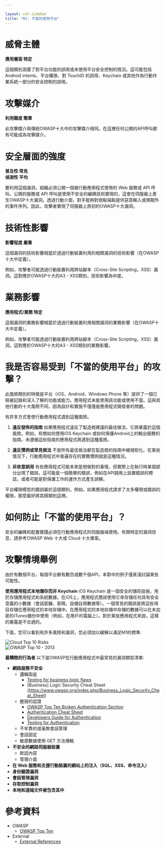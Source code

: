 ```yaml
---

layout: col-sidebar
title: "M1: 不當的使用平台"
---
```


# 威脅主體

**應用層面 特定**

這個類別涵蓋了對平台功能的誤用或未使用平台安全控制的情況。這可能包括 Android intents、平台權限、對 TouchID 的誤用、Keychain 或其他作為行動作業系統一部分的安全控制的誤用。

# 攻擊媒介	

**利用難度 簡單**

此攻擊媒介與傳統OWASP十大中的攻擊媒介相同。在這裡任何公開的API呼叫都有可能成為攻擊媒介。

# 安全層面的強度	

**普及性 常見** <br />
**偵測性 平均**

要利用這個漏洞，組織必須公開一個被行動應用程式使用的 Web 服務或 API 呼叫。公開的服務或 API 呼叫是使用不安全的編碼技術實現的，這會在伺服器上產生OWASP十大漏洞。透過行動介面，對手能夠對弱點端點提供惡意輸入或預期外的事件序列。因此，攻擊者實現了伺服器上原初的OWASP十大漏洞。

# 技術性影響	

**影響程度 嚴重**

這個漏洞的技術影響相當於透過行動裝置利用的相關漏洞的技術影響（在OWASP十大中定義）。
		 	
例如，攻擊者可能透過行動裝置利用跨站腳本（Cross-Site Scripting，XSS）漏洞。這對應於OWASP十大的A3 - XSS類別，技術影響為中度。

# 業務影響
	
**應用程式/業務 特定** 
		
這個漏洞的業務影響相當於透過行動裝置利用相關漏洞的業務影響（在OWASP十大中定義）。

例如，攻擊者可能透過行動裝置利用跨站腳本（Cross-Site Scripting，XSS）漏洞。這對應於OWASP十大的A3 - XSS類別的業務影響。


# 我是否容易受到「不當的使用平台」的攻擊？

此風險類別的特徵是平台（iOS、Android、Windows Phone 等）提供了一個已經被記錄和深入了解的功能或能力。應用程式未能使用該功能或使用不當。這與其他行動的十大風險不同，因為設計和實施不僅僅是應用程式開發者的問題。

有許多方式會使行動應用程式遇到這種風險。

1. **違反發佈的指南** 如果應用程式違反了製造商建議的最佳做法，它將暴露於這個風險。例如，有關如何使用iOS Keychain 或如何保護Android上的輸出服務的指南。未遵循這些指南的應用程式將遇到這種風險。

2. **違反慣例或常見做法** 不是所有最佳做法都在製造商的指南中被規矩化。在某些情況下，行動應用程式中普遍存在的實務慣例就是這種情況。

3. **非故意誤用** 有些應用程式可能本來是想做對的事情，但實際上在執行時某個部分出現了錯誤。這可能是一個簡單的錯誤，例如在API調用上設置錯誤的標誌，或者可能是對保護工作的運作方式產生誤解。

平台權限模型的錯誤屬於這個類別。例如，如果應用程式請求了太多權限或錯誤的權限，那麼最好將其歸類到這裡。

# 如何防止「不當的使用平台」？

安全的編碼和配置實踐必須在行動應用程式的伺服器端使用。有關特定的漏洞信息，請參考OWASP Web 十大或 Cloud 十大專案。


# 攻擊情境舉例

由於有數個平台，每個平台都有數百或數千個API，本節中的例子僅表淺討論某些可能性。

**使用應用程式本地儲存而非 Keychain** iOS Keychain 是一個安全的儲存設施，用於存儲應用程式和系統數據。在iOS上，應用程式應該使用它來存儲任何具有安全意義的小數據（會話密鑰、密碼、設備註冊數據等）。一個常見的錯誤是將這些項目存儲在應用程式的本地存儲中。在應用程式的本地存儲中存儲的數據可以在未加密的iTunes備份中使用（例如，在用戶的電腦上）。對於某些應用程式來說，這樣的暴露是不合適的。

下面，您可以看到有許多風險和漏洞，您必須加以緩解以滿足M1的標準:


![Cloud Top 10 Risks](https://wiki.owasp.org/images/f/fd/CloudTT_thum.png) <br />
![OWASP Top 10 - 2013](https://wiki.owasp.org/images/7/7e/WebTT_thumb.png)


**最糟糕的行為者**
以下是OWASP在行動應用程式中最常見的漏洞類型清單:

- **網路服務不安全**
  - 邏輯瑕疵
    - [Testing for business logic flaws](https://www.owasp.org/index.php/Testing_for_business_logic_(OWASP-BL-001))
    - [Business] Logic Security Cheat Sheet (https://www.owasp.org/index.php/Business_Logic_Security_Cheat_Sheet)
  - 脆弱的認證
    - [OWASP Top Ten Broken Authentication Section](https://www.owasp.org/index.php/Top_10_2013-A2-Broken_Authentication_and_Session_Management)
    - [Authentication Cheat Sheet](https://www.owasp.org/index.php/Authentication_Cheat_Sheet)
    - [Developers Guide for Authentication](https://www.owasp.org/index.php/Guide_to_Authentication)
    - [Testing for Authentication](https://www.owasp.org/index.php/Testing_for_authentication)
  - 不牢靠的或毫無會話管理
  - 會話固定
  - 敏感數據使用 GET 方法傳輸
- **不安全的網路伺服器設置**
  - 默認內容
  - 管理介面
- **在 Web 服務和支援行動裝置的網站上的注入（SQL、XSS、命令注入）**
- **身份驗證漏洞**
- **會話管理漏洞**
- **存取控制漏洞**
- **本地和遠端文件被包含其中**

# 參考資料

- OWASP
  - [OWASP Top Ten](https://www.owasp.org/index.php/OWASP_Top_Ten)
- External
  - [External References](http://cwe.mitre.org/)